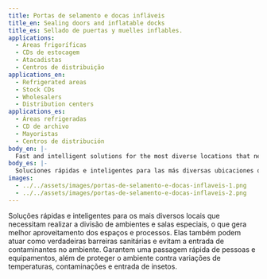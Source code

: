 ```yaml
---
title: Portas de selamento e docas infláveis
title_en: Sealing doors and inflatable docks
title_es: Sellado de puertas y muelles inflables.
applications: 
  - Áreas frigoríficas
  - CDs de estocagem
  - Atacadistas
  - Centros de distribuição
applications_en: 
  - Refrigerated areas
  - Stock CDs
  - Wholesalers
  - Distribution centers
applications_es:
  - Áreas refrigeradas
  - CD de archivo
  - Mayoristas
  - Centros de distribución
body_en: |-
  Fast and intelligent solutions for the most diverse locations that need to divide environments and special rooms, which generates better use of spaces and processes. They can also act as true sanitary barriers and prevent contaminants from entering the environment. They guarantee quick passage of people and equipment, in addition to protecting the environment against temperature variations, contamination and the entry of insects.
body_es: |-
  Soluciones rápidas e inteligentes para las más diversas ubicaciones que necesitan dividir ambientes y salas especiales, lo que genera un mejor aprovechamiento de espacios y procesos. También pueden actuar como verdaderas barreras sanitarias e impedir la entrada de contaminantes al medio ambiente. Garantizan el rápido paso de personas y equipos, además de proteger el ambiente contra las variaciones de temperatura, la contaminación y la entrada de insectos.
images:
  - ../../assets/images/portas-de-selamento-e-docas-inflaveis-1.png
  - ../../assets/images/portas-de-selamento-e-docas-inflaveis-2.png
---
```


Soluções rápidas e inteligentes para os mais diversos locais que necessitam realizar a divisão de ambientes e salas especiais, o que gera melhor aproveitamento dos espaços e processos. Elas também podem atuar como verdadeiras barreiras sanitárias e evitam a entrada de contaminantes no ambiente. Garantem uma passagem rápida de pessoas e equipamentos, além de proteger o ambiente contra variações de temperaturas, contaminações e entrada de insetos.

